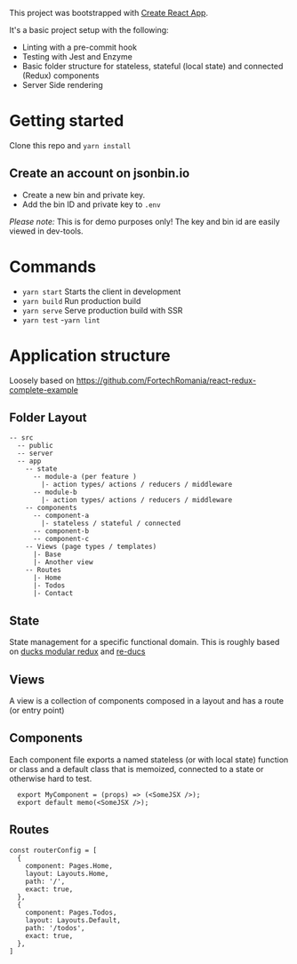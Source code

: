 This project was bootstrapped with [Create React App](https://github.com/facebook/create-react-app).

It's a basic project setup with the following:
- Linting with a pre-commit hook
- Testing with Jest and Enzyme
- Basic folder structure for stateless, stateful (local state) and connected (Redux) components
- Server Side rendering

# Getting started
Clone this repo and `yarn install`

## Create an account on jsonbin.io
- Create a new bin and private key.
- Add the bin ID and private key to `.env`

*Please note:*
This is for demo purposes only! The key and bin id are easily viewed in dev-tools.


# Commands
- `yarn start` Starts the client in development
- `yarn build` Run production build
- `yarn serve` Serve production build with SSR
- `yarn test`
-`yarn lint`


# Application structure
Loosely based on https://github.com/FortechRomania/react-redux-complete-example

## Folder Layout
```
-- src
  -- public
  -- server
  -- app
    -- state
      -- module-a (per feature )
        |- action types/ actions / reducers / middleware
      -- module-b
        |- action types/ actions / reducers / middleware
    -- components
      -- component-a
        |- stateless / stateful / connected
      -- component-b
      -- component-c
    -- Views (page types / templates)
      |- Base
      |- Another view
    -- Routes
      |- Home
      |- Todos
      |- Contact
```

## State
State management for a specific functional domain.
This is roughly based on [ducks modular redux](https://github.com/erikras/ducks-modular-redux) and [re-ducs](https://github.com/alexnm/re-ducks)

## Views
A view is a collection of components composed in a layout and has a route (or entry point)


## Components
Each component file exports a named stateless (or with local state) function or class
and a default class that is memoized, connected to a state or otherwise hard to test.
```
  export MyComponent = (props) => (<SomeJSX />);
  export default memo(<SomeJSX />);
```


## Routes

```
const routerConfig = [
  {
    component: Pages.Home,
    layout: Layouts.Home,
    path: '/',
    exact: true,
  },
  {
    component: Pages.Todos,
    layout: Layouts.Default,
    path: '/todos',
    exact: true,
  },
]
```
